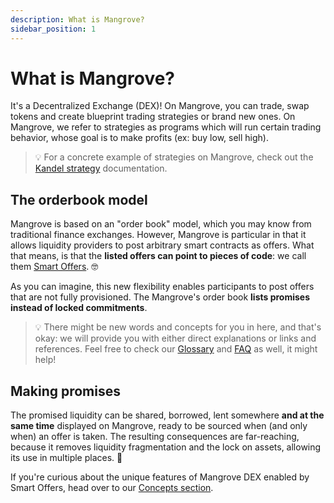 ```yaml
---
description: What is Mangrove?
sidebar_position: 1
---
```



# What is Mangrove?

It's a Decentralized Exchange (DEX)! On Mangrove, you can trade, swap tokens and create blueprint trading strategies or brand new ones. On Mangrove, we refer to strategies as programs which will run certain trading behavior, whose goal is to make profits (ex: buy low, sell high).

> 💡
> For a concrete example of strategies on Mangrove, check out the [Kandel strategy](../kandel/README.md) documentation.


## The orderbook model

Mangrove is based on an "order book" model, which you may know from traditional finance exchanges. However, Mangrove is particular in that it allows liquidity providers to post arbitrary smart contracts as offers. What that means, is that the **listed offers can point to pieces of code**: we call them [Smart Offers](../terms/smart-offer.md). 🤓

As you can imagine, this new flexibility enables participants to post offers that are not fully provisioned. The Mangrove's order book **lists promises instead of locked commitments**.

> 💡
> There might be new words and concepts for you in here, and that's okay: we will provide you with either direct explanations or links and references. Feel free to check our [Glossary](../glossary.md) and [FAQ](../FAQ/README.md) as well, it might help!


## Making promises

The promised liquidity can be shared, borrowed, lent somewhere **and at the same time** displayed on Mangrove, ready to be sourced when (and only when) an offer is taken.
The resulting consequences are far-reaching, because it removes liquidity fragmentation and the lock on assets, allowing its use in multiple places. 🔐

If you're curious about the unique features of Mangrove DEX enabled by Smart Offers, head over to our [Concepts section](./concepts/smart-offers.md).